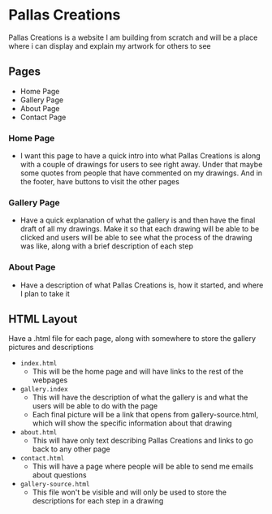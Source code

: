 # Pallas Creations

Pallas Creations is a website I am building from scratch and will be a place where i can display and explain my artwork for others to see

## Pages

- Home Page
- Gallery Page
- About Page
- Contact Page

### Home Page

- I want this page to have a quick intro into what Pallas Creations is along with a couple of drawings for users to see right away. Under that maybe some quotes from people that have commented on my drawings. And in the footer, have buttons to visit the other pages 

### Gallery Page

- Have a quick explanation of what the gallery is and then have the final draft of all my drawings. Make it so that each drawing will be able to be clicked and users will be able to see what the process of the drawing was like, along with a brief description of each step

### About Page

- Have a description of what Pallas Creations is, how it started, and where I plan to take it

## HTML Layout

Have a .html file for each page, along with somewhere to store the gallery pictures and descriptions 

- `index.html`
    - This will be the home page and will have links to the rest of the webpages
- `gallery.index`
    - This will have the description of what the gallery is and what the users will be able to do with the page
    - Each final picture will be a link that opens from gallery-source.html, which will show the specific information about that drawing
- `about.html`
    - This will have only text describing Pallas Creations and links to go back to any other page
- `contact.html`
    - This will have a page where people will be able to send me emails about questions
- `gallery-source.html`
    - This file won't be visible and will only be used to store the descriptions for each step in a drawing